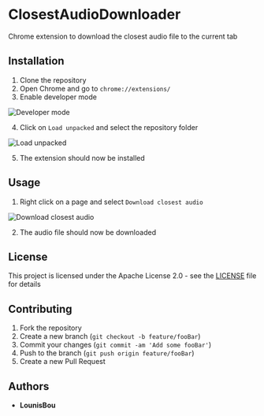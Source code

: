 # ClosestAudioDownloader
Chrome extension to download the closest audio file to the current tab

## Installation

1. Clone the repository
2. Open Chrome and go to `chrome://extensions/`
3. Enable developer mode

![Developer mode](https://i.imgur.com/1Z2Z2Zz.png)

4. Click on `Load unpacked` and select the repository folder

![Load unpacked](https://i.imgur.com/1Z2Z2Zz.png)

5. The extension should now be installed

## Usage

1. Right click on a page and select `Download closest audio`

![Download closest audio](https://i.imgur.com/1Z2Z2Zz.png)

2. The audio file should now be downloaded

## License

This project is licensed under the Apache License 2.0 - see the [LICENSE](LICENSE) file for details

## Contributing

1. Fork the repository
2. Create a new branch (`git checkout -b feature/fooBar`)
3. Commit your changes (`git commit -am 'Add some fooBar'`)
4. Push to the branch (`git push origin feature/fooBar`)
5. Create a new Pull Request

## Authors

- **LounisBou** 